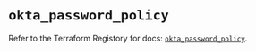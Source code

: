 # `okta_password_policy`

Refer to the Terraform Registory for docs: [`okta_password_policy`](https://www.terraform.io/docs/providers/okta/r/password_policy).
